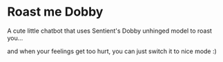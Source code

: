 # Roast me Dobby

A cute little chatbot that uses Sentient's Dobby unhinged model to roast you...

and when your feelings get too hurt, you can just switch it to nice mode :)


